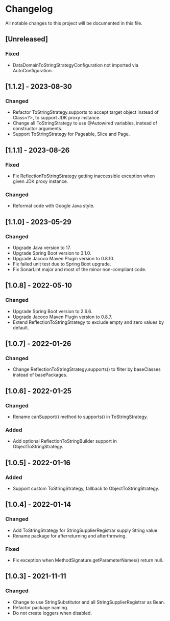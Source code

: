 # Changelog

All notable changes to this project will be documented in this file.

## [Unreleased]

### Fixed
- DataDomainToStringStrategyConfiguration not imported via AutoConfiguration.

## [1.1.2] - 2023-08-30

### Changed
- Refactor ToStringStrategy.supports to accept target object instead of Class<?>, to support JDK proxy instance.
- Change all ToStringStrategy to use @Autowired variables, instead of constructor arguments. 
- Support ToStringStrategy for Pageable, Slice and Page.

## [1.1.1] - 2023-08-26

### Fixed
- Fix ReflectionToStringStrategy getting inaccessible exception when given JDK proxy instance.

### Changed
- Reformat code with Google Java style.

## [1.1.0] - 2023-05-29

### Changed
- Upgrade Java version to 17.
- Upgrade Spring Boot version to 3.1.0.
- Upgrade Jacoco Maven Plugin version to 0.8.10.
- Fix failed unit test due to Spring Boot upgrade.
- Fix SonarLint major and most of the minor non-compliant code.

## [1.0.8] - 2022-05-10

### Changed
- Upgrade Spring Boot version to 2.6.6.
- Upgrade Jacoco Maven Plugin version to 0.8.7.
- Extend ReflectionToStringStrategy to exclude empty and zero values by default.

## [1.0.7] - 2022-01-26

### Changed
- Change ReflectionToStringStrategy.supports() to filter by baseClasses instead of basePackages.

## [1.0.6] - 2022-01-25

### Changed
- Rename canSupport() method to supports() in ToStringStrategy.

### Added
- Add optional ReflectionToStringBuilder support in ObjectToStringStrategy.

## [1.0.5] - 2022-01-16

### Added
- Support custom ToStringStrategy, fallback to ObjectToStringStrategy.

## [1.0.4] - 2022-01-14

### Changed
- Add ToStringStrategy for StringSupplierRegistrar supply String value.
- Rename package for afterreturning and afterthrowing.

### Fixed
- Fix exception when MethodSignature.getParameterNames() return null.

## [1.0.3] - 2021-11-11

### Changed
- Change to use StringSubstitutor and all StringSupplierRegistrar as Bean.
- Refactor package naming.
- Do not create loggers when disabled.


